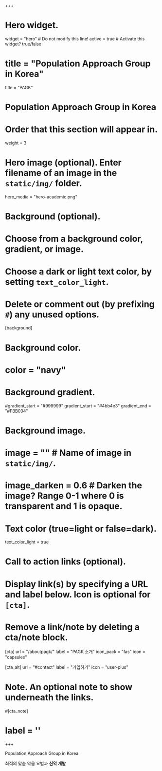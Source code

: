 +++
# Hero widget.
widget = "hero"  # Do not modify this line!
active = true  # Activate this widget? true/false

# title = "Population Approach Group in Korea"
title = "PAGK"
# Population Approach Group in Korea
# Order that this section will appear in.
weight = 3

# Hero image (optional). Enter filename of an image in the `static/img/` folder.
hero_media = "hero-academic.png"

# Background (optional).
#   Choose from a background color, gradient, or image.
#   Choose a dark or light text color, by setting `text_color_light`.
#   Delete or comment out (by prefixing `#`) any unused options.
[background]
  # Background color.
  # color = "navy"
  
  # Background gradient.
  #gradient_start = "#999999"
  gradient_start = "#4bb4e3"
  gradient_end = "#FBB034"
  
  # Background image.
  # image = ""  # Name of image in `static/img/`.
  # image_darken = 0.6  # Darken the image? Range 0-1 where 0 is transparent and 1 is opaque.

  # Text color (true=light or false=dark).
  text_color_light = true

# Call to action links (optional).
#   Display link(s) by specifying a URL and label below. Icon is optional for `[cta]`.
#   Remove a link/note by deleting a cta/note block.
[cta]
  url = "/aboutpagk/"
  label = "PAGK 소개"
  icon_pack = "fas"
  icon = "capsules"
  
[cta_alt]
  url = "#contact"
  label = "가입하기"
  icon = "user-plus"

# Note. An optional note to show underneath the links.
#[cta_note]
#  label = '<a id="academic-release" href="https://sourcethemes.com/academic/updates" data-repo="gcushen/hugo-academic"><!-- V --></a>'
+++

<!-- 한성필 추가 -->

Population Approach Group in Korea

최적의 맞춤 약물 요법과 **신약 개발**

<!--
<span style="text-shadow: none;"><a class="github-button" href="https://github.com/pagkorkr/pagk.or.kr" data-icon="octicon-star" data-size="large" data-show-count="true" aria-label="Star this on GitHub">Star</a><script async defer src="https://buttons.github.io/buttons.js"></script></span>
-->
